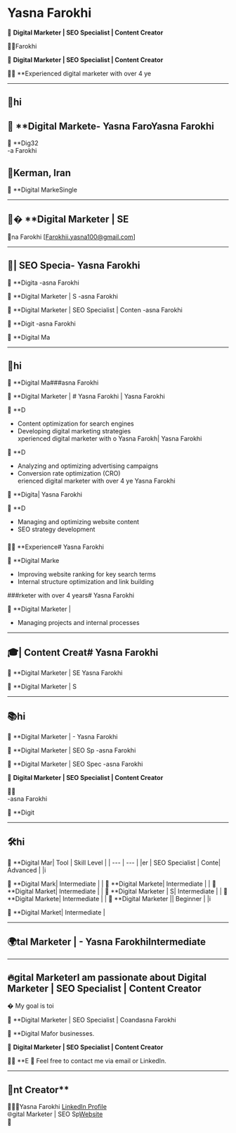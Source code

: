 # Yasna Farokhi  

🎯 **Digital Marketer | SEO Specialist | Content Creator**  

👩‍💻Farokhi  

🎯 **Digital Marketer | SEO Specialist | Content Creator**  

👩‍💻 **Experienced digital marketer with over 4 ye 

---

## 📌hi  

🎯 **Digital Markete- Yasna FaroYasna Farokhi  
-

🎯 **Dig32  
-a Farokhi  

🎯Kerman, Iran  
- 

🎯 **Digital MarkeSingle  

---

## 📌� **Digital Marketer | SE  
📧na Farokhi  [Farokhii.yasna100@gmail.com]

---

## 🎯| SEO Specia- Yasna Farokhi  

🎯 **Digita 
-asna Farokhi  

🎯 **Digital Marketer | S 
-asna Farokhi  

🎯 **Digital Marketer | SEO Specialist | Conten 
-asna Farokhi  

🎯 **Digit 
-asna Farokhi  

🎯 **Digital Ma 

---

## 💼hi  

🎯 **Digital Ma###asna Farokhi  

🎯 **Digital Marketer | # Yasna Farokhi  | Yasna Farokhi  

🎯 **D 
- Content optimization for search engines  
- Developing digital marketing strategies  
xperienced digital marketer with o  Yasna Farokh| Yasna Farokhi  

🎯 **D 
- Analyzing and optimizing advertising campaigns  
- Conversion rate optimization (CRO)  
erienced digital marketer with over 4 ye  Yasna Farokhi  

🎯 **Digita| Yasna Farokhi  

🎯 **D 
- Managing and optimizing website content  
- SEO strategy development  

###

👩‍💻 **Experience# Yasna Farokhi  

🎯 **Digital Marke 
- Improving website ranking for key search terms  
- Internal structure optimization and link building  

###rketer with over 4 years# Yasna Farokhi  

🎯 **Digital Marketer | 
- Managing projects and internal processes  

---

## 🎓| Content Creat# Yasna Farokhi  

🎯 **Digital Marketer | SE  Yasna Farokhi  

🎯 **Digital Marketer | S 

---

## 📚hi  

🎯 **Digital Marketer | - Yasna Farokhi  

🎯 **Digital Marketer | SEO Sp 
-asna Farokhi  

🎯 **Digital Marketer | SEO Spec 
-asna Farokhi  

🎯 **Digital Marketer | SEO Specialist | Content Creator**  

👩‍💻  
-asna Farokhi  

🎯 **Digit 

---

## 🛠hi  

🎯 **Digital Mar| Tool | Skill Level |
| --- | --- |
|er | SEO Specialist | Conte| Advanced |
|i  

🎯 **Digital Mark| Intermediate |
|
🎯 **Digital Markete| Intermediate |
|
🎯 **Digital Market| Intermediate |
|
🎯 **Digital Marketer | S| Intermediate |
|
🎯 **Digital Markete| Intermediate |
|
🎯 **Digital Marketer || Beginner |
|i  

🎯 **Digital Market| Intermediate |

---

## 🌍tal Marketer | - Yasna FarokhiIntermediate  

---

## 🔥gital MarketerI am passionate about **Digital Marketer | SEO Specialist | Content Creator**  

� My goal is toi  

🎯 **Digital Marketer | SEO Specialist | Coandasna Farokhi  

🎯 **Digital Mafor businesses.  

🚀 **Digital Marketer | SEO Specialist | Content Creator**  

👩‍💻 **E 
📩 Feel free to contact me via email or LinkedIn.  

---

## 📌nt Creator**  

👩‍💻🔗Yasna Farokhi  [LinkedIn Profile](#)  
🌐gital Marketer | SEO Sp[Website](#)  
📧

